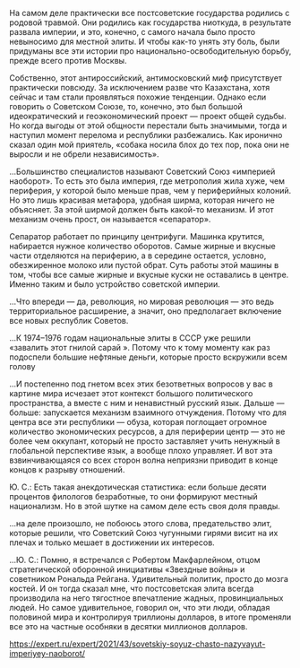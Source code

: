 На самом деле практически все постсоветские государства родились с родовой травмой. Они родились как государства ниоткуда, в результате развала империи, и это, конечно, с самого начала было просто невыносимо для местной элиты. И чтобы как-то унять эту боль, были придуманы все эти истории про национально-освободительную борьбу, прежде всего против Москвы.

Собственно, этот антироссийский, антимосковский миф присутствует практически повсюду. За исключением разве что Казахстана, хотя сейчас и там стали проявляться похожие тенденции. Однако если говорить о Советском Союзе, то, конечно, это был большой идеократический и геоэкономический проект — проект общей судьбы. Но когда выгоды от этой общности перестали быть значимыми, тогда и наступил момент перелома и республики разбежались. Как иронично сказал один мой приятель, «собака носила блох до тех пор, пока они не выросли и не обрели независимость».

...Большинство специалистов называют Советский Союз «империей наоборот». То есть это была империя, где метрополия жила хуже, чем периферия, у которой было меньше прав, чем у периферийных колоний. Но это лишь красивая метафора, удобная ширма, которая ничего не объясняет. За этой ширмой должен быть какой-то механизм. И этот механизм очень прост, он называется «сепаратор».

Сепаратор работает по принципу центрифуги. Машинка крутится, набирается нужное количество оборотов. Самые жирные и вкусные части отделяются на периферию, а в середине остается, условно, обезжиренное молоко или пустой обрат. Суть работы этой машины в том, чтобы все самые жирные и вкусные куски не оставались в центре. Именно таким и было устройство советской империи.

...Что впереди — да, революция, но мировая революция — это ведь территориальное расширение, а значит, оно предполагает включение все новых республик Советов.

...К 1974–1976 годам национальные элиты в СССР уже решили «завалить этот гнилой сарай ». Потому что к тому моменту как раз подоспели большие нефтяные деньги, которые просто вскружили всем голову

...И постепенно под гнетом всех этих безответных вопросов у вас в картине мира исчезает этот контекст большого политического пространства, а вместе с ним и ненавистный русский язык. Дальше — больше: запускается механизм взаимного отчуждения. Потому что для центра все эти республики — обуза, которая поглощает огромное количество экономических ресурсов, а для периферии центр — это не более чем оккупант, который не просто заставляет учить ненужный в глобальной перспективе язык, а вообще плохо управляет. И вот эта взвинчивающаяся со всех сторон волна неприязни приводит в конце концов к разрыву отношений.

Ю. С.: Есть такая анекдотическая статистика: если больше десяти процентов филологов безработные, то они формируют местный национализм. Но в этой шутке на самом деле есть своя доля правды.

...на деле произошло, не побоюсь этого слова, предательство элит, которые решили, что Советский Союз чугунными гирями висит на их плечах и только мешает в достижении их интересов.

...Ю. С.: Помню, я встречался с Робертом Макфарлейном, отцом стратегической оборонной инициативы «Звездные войны» и советником Рональда Рейгана. Удивительный политик, просто до мозга костей. И он тогда сказал мне, что постсоветская элита всегда производила на него тягостное впечатление жадных, провинциальных людей. Но самое удивительное, говорил он, что эти люди, обладая половиной мира и контролируя триллионы долларов, в итоге променяли все это на частные особняки в десятки миллионов долларов.

https://expert.ru/expert/2021/43/sovetskiy-soyuz-chasto-nazyvayut-imperiyey-naoborot/